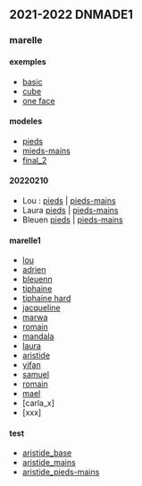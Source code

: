 ## 2021-2022 DNMADE1

### marelle
#### exemples
* [basic](./marelle/vr_0.html)
* [cube](./marelle/vr_1.html)
* [one face](./marelle/vr_2_multisrc.html)

#### modeles
* [pieds](./marelle/marelle_pieds.html)
* [mieds-mains](./marelle/marelle_pieds-mains.html)
* [final_2](./marelle/vr_3_target.html)

#### 20220210
* Lou : [pieds](./20220210/lou/marelle_pieds.html) | [pieds-mains](./20220210/lou/marelle_pieds-mains.html)
* Laura [pieds](./20220210/laura/marelle_pieds.html) | [pieds-mains](./20220210/laura/marelle_pieds-mains.html)
* Bleuen [pieds](./20220210/bleuen/marelle_pieds.html) | [pieds-mains](./20220210/bleuen/marelle_pieds-mains.html)

#### marelle1
* [lou](./marelle/lou/marelle.html)
* [adrien](./marelle/adrien/parcours.html)
* [bleuenn](./marelle/bleuenn/marelle.html)
* [tiphaine](./marelle/tiphaine/marelle.html)
* [tiphaine hard](./marelle/tiphaine/marellehard.html)
* [jacqueline](./marelle/jacqueline/marelle.html)
* [marwa](./marelle/marwa/marelle.html)
* [romain](./marelle/romain/marelle.html)
* [mandala](./marelle/mandala/marelle.html)
* [laura](./marelle/laura/marelle.html)
* [aristide](./marelle/aristide/marelle.html)
* [yifan](./marelle/yifan/marelle.html)
* [samuel](./marelle/samuel/marelle.html)
* [romain](./marelle/romain/marelle.html)
* [mael](./marelle/mael/marelle.html)
* [carla_x]
* [xxx]

#### test
* [aristide_base](./marelle_2/aristide/VR_marelle_classique.html)
* [aristide_mains](./marelle_2/aristide/vr_marelle_pieds.html)
* [aristide_pieds-mains](./marelle_2/aristide/vr_marelle_pieds-mains.html)






<!-- todo
- skygradiant
- imagesky
- image360
- fog 

github ? perso ou partage
casting

-->